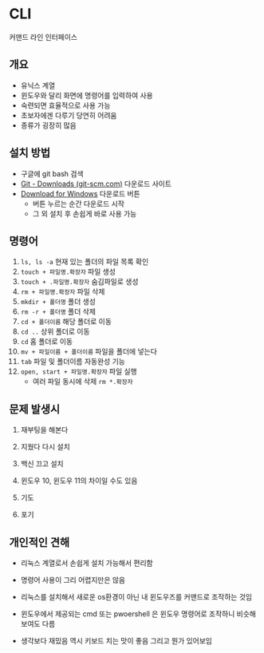 # CLI

커맨드 라인 인터페이스

## 개요

- 유닉스 계열
- 윈도우와 달리 화면에 명령어를 입력하여 사용
- 숙련되면 효율적으로 사용 가능
- 초보자에겐 다루기 당연히 어려움
- 종류가 굉장히 많음

## 설치 방법

- 구글에 git bash 검색
- [Git - Downloads (git-scm.com)](https://git-scm.com/downloads) 다운로드 사이트
- [Download for Windows](https://git-scm.com/download/win) 다운로드 버튼
  - 버튼 누르는 순간 다운로드 시작
  - 그 외 설치 후 손쉽게 바로 사용 가능

## 명령어

1. `ls, ls -a` 현재 있는 폴더의 파일 목록 확인
2. `touch + 파일명.확장자` 파일 생성
3. `touch + .파일명.확장자` 숨김파일로 생성
4. `rm + 파일명.확장자` 파일 삭제
5. `mkdir + 폴더명` 폴더 생성
6. `rm -r + 폴더명` 폴더 삭제
7. `cd + 폴더이름` 해당 폴더로 이동
8. `cd ..` 상위 폴더로 이동
9. `cd` 홈 폴더로 이동
10. `mv + 파일이름 + 폴더이름` 파일을 폴더에 넣는다
11. `tab` 파일 및 폴더이름 자동완성 기능
12. `open, start + 파일명.확장자` 파일 실행
    - 여러 파일 동시에 삭제 `rm *.확장자`

## 문제 발생시

1. 재부팅을 해본다

2. 지웠다 다시 설치

3. 백신 끄고 설치

4. 윈도우 10, 윈도우 11의 차이일 수도 있음

5. 기도

6. 포기

   

## 개인적인 견해

- 리눅스 계열로서 손쉽게 설치 가능해서 편리함
- 명령어 사용이 그리 어렵지만은 않음

- 리눅스를 설치해서 새로운 os환경이 아닌 내 윈도우즈를 커맨드로 조작하는 것임
- 윈도우에서 제공되는 cmd 또는 pwoershell 은 윈도우 명령어로 조작하니 비슷해 보여도 다름
- 생각보다  재밌음 역시 키보드 치는 맛이 좋음 그리고 뭔가 있어보임